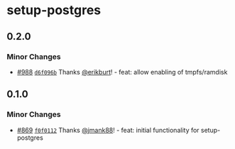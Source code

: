 # setup-postgres

## 0.2.0

### Minor Changes

- [#988](https://github.com/smartcontractkit/.github/pull/988)
  [`d6f096b`](https://github.com/smartcontractkit/.github/commit/d6f096b9e1d43e8ac835bc5f1d0d84bb9ae40de5)
  Thanks [@erikburt](https://github.com/erikburt)! - feat: allow enabling of
  tmpfs/ramdisk

## 0.1.0

### Minor Changes

- [#869](https://github.com/smartcontractkit/.github/pull/869)
  [`f0f0112`](https://github.com/smartcontractkit/.github/commit/f0f01123a75161f4e1119541c37b8dc19820c15c)
  Thanks [@jmank88](https://github.com/jmank88)! - feat: initial functionality
  for setup-postgres
